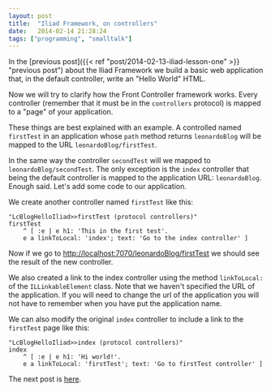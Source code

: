 ```yaml
---
layout: post
title:  "Iliad Framework, on controllers"
date:   2014-02-14 21:28:24
tags: ["programming", "smalltalk"]
---
```


In the [previous post]({{< ref "post/2014-02-13-iliad-lesson-one" >}} "previous post") about the Iliad Framework we
build a basic web application that, in the default controller, write
an "Hello World" HTML.

<!--more-->

Now we will try to clarify how the Front Controller framework
works. Every controller (remember that it must be in the `controllers`
protocol) is mapped to a "page" of your application.

These things are best explained with an example. A controlled named
`firstTest` in an application whose `path` method returns
`leonardoBlog` will be mapped to the URL `leonardoBlog/firstTest`.

In the same way the controller `secondTest` will we mapped to
`leonardoBlog/secondTest`. The only exception is the `index`
controller that being the default controller is mapped to the
application URL: `leonardoBlog`. Enough said. Let's add some code to
our application.

We create another controller named `firstTest` like this:

```smalltalk
"LcBlogHelloIliad>>firstTest (protocol controllers)"
firstTest
    ^ [ :e | e h1: 'This in the first test'.
    e a linkToLocal: 'index'; text: 'Go to the index controller' ]
```

Now if we go to
[http://localhost:7070/leonardoBlog/firstTest](http://localhost:7070/leonardoBlog/firstTest)
we should see the result of the new controller.

We also created a link to the index controller using the method
`linkToLocal:` of the `ILLinkableElement` class. Note that we haven't
specified the URL of the application. If you will need to change the
url of the application you will not have to remember when you have put
the application name.

We can also modify the original `index` controller to include a link
to the `firstTest` page like this:

```smalltalk
"LcBlogHelloIliad>>index (protocol controllers)"
index
    ^ [ :e | e h1: 'Hi world!'.
    e a linkToLocal: 'firstTest'; text: 'Go to firstTest controller' ]
```

The next post is [here](http://linux.die.net/man/8/ip).

